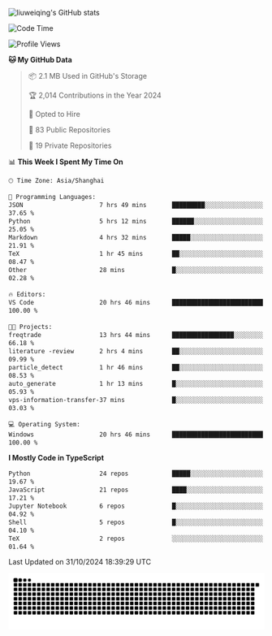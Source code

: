 ![liuweiqing's GitHub stats](https://github-readme-stats.vercel.app/api?username=14790897&show_icons=true&locale=cn&include_all_commits=true&count_private=true)

<!--START_SECTION:waka-->
![Code Time](http://img.shields.io/badge/Code%20Time-1%2C531%20hrs%201%20min-blue)

![Profile Views](http://img.shields.io/badge/Profile%20Views-7-blue)

**🐱 My GitHub Data** 

> 📦 2.1 MB Used in GitHub's Storage 
 > 
> 🏆 2,014 Contributions in the Year 2024
 > 
> 💼 Opted to Hire
 > 
> 📜 83 Public Repositories 
 > 
> 🔑 19 Private Repositories 
 > 
📊 **This Week I Spent My Time On** 

```text
🕑︎ Time Zone: Asia/Shanghai

💬 Programming Languages: 
JSON                     7 hrs 49 mins       █████████░░░░░░░░░░░░░░░░   37.65 % 
Python                   5 hrs 12 mins       ██████░░░░░░░░░░░░░░░░░░░   25.05 % 
Markdown                 4 hrs 32 mins       █████░░░░░░░░░░░░░░░░░░░░   21.91 % 
TeX                      1 hr 45 mins        ██░░░░░░░░░░░░░░░░░░░░░░░   08.47 % 
Other                    28 mins             █░░░░░░░░░░░░░░░░░░░░░░░░   02.28 % 

🔥 Editors: 
VS Code                  20 hrs 46 mins      █████████████████████████   100.00 % 

🐱‍💻 Projects: 
freqtrade                13 hrs 44 mins      █████████████████░░░░░░░░   66.18 % 
literature -review       2 hrs 4 mins        ██░░░░░░░░░░░░░░░░░░░░░░░   09.99 % 
particle_detect          1 hr 46 mins        ██░░░░░░░░░░░░░░░░░░░░░░░   08.53 % 
auto_generate            1 hr 13 mins        █░░░░░░░░░░░░░░░░░░░░░░░░   05.93 % 
vps-information-transfer-37 mins             █░░░░░░░░░░░░░░░░░░░░░░░░   03.03 % 

💻 Operating System: 
Windows                  20 hrs 46 mins      █████████████████████████   100.00 % 
```

**I Mostly Code in TypeScript** 

```text
Python                   24 repos            █████░░░░░░░░░░░░░░░░░░░░   19.67 % 
JavaScript               21 repos            ████░░░░░░░░░░░░░░░░░░░░░   17.21 % 
Jupyter Notebook         6 repos             █░░░░░░░░░░░░░░░░░░░░░░░░   04.92 % 
Shell                    5 repos             █░░░░░░░░░░░░░░░░░░░░░░░░   04.10 % 
TeX                      2 repos             ░░░░░░░░░░░░░░░░░░░░░░░░░   01.64 % 
```




 Last Updated on 31/10/2024 18:39:29 UTC
<!--END_SECTION:waka-->

<picture>
  <source media="(prefers-color-scheme: dark)" srcset="https://raw.githubusercontent.com/14790897/14790897/output/github-contribution-grid-snake-dark.svg" />
  <source media="(prefers-color-scheme: light)" srcset="https://raw.githubusercontent.com/14790897/14790897/output/github-contribution-grid-snake.svg" />
  <img alt="github-snake" src="https://raw.githubusercontent.com/14790897/14790897/output/github-contribution-grid-snake.svg" />
</picture>
